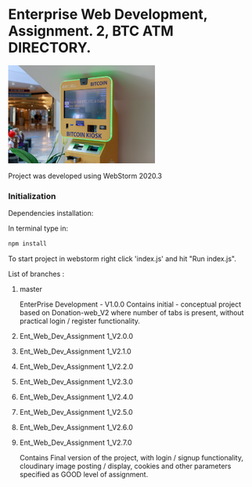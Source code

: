# Enterprise Web Development, Assignment. 2, BTC ATM DIRECTORY.

<img src="/public/images/btc_atm_1.png" width="300" >

Project was developed using WebStorm 2020.3

### Initialization

Dependencies installation: 

In terminal type in:
```bash
npm install
```

To start project in webstorm right click 'index.js' and hit "Run index.js".

List of branches :

1. master
  
    EnterPrise Development - V1.0.0
    Contains initial - conceptual project based on Donation-web_V2 where number of tabs is present, without practical login /     register functionality.
    
2. Ent_Web_Dev_Assignment 1_V2.0.0



3. Ent_Web_Dev_Assignment 1_V2.1.0



4. Ent_Web_Dev_Assignment 1_V2.2.0



5. Ent_Web_Dev_Assignment 1_V2.3.0



6. Ent_Web_Dev_Assignment 1_V2.4.0



7. Ent_Web_Dev_Assignment 1_V2.5.0



8. Ent_Web_Dev_Assignment 1_V2.6.0



9. Ent_Web_Dev_Assignment 1_V2.7.0

    Contains Final version of the project, with login / signup functionality, cloudinary image posting / display, cookies and     other parameters specified as GOOD level of assignment. 
